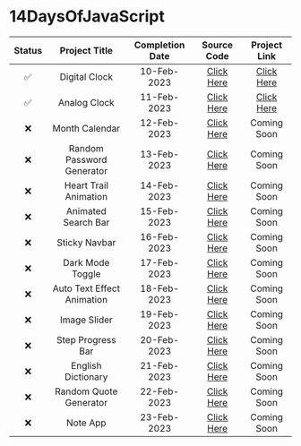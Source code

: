 # 14DaysOfJavaScript

| Status | Project Title | Completion Date | Source Code | Project Link |
|:-: | :-:           |:-:              | :-:         | :-:          |
| ✅ | Digital Clock             | 10-Feb-2023 | [Click Here](https://github.com/HarshDeep61034/14DaysOfJavascript/tree/main/Digital%20Clock) | [Click Here](https://14-days-of-java-script.vercel.app/) |
| ✅ | Analog Clock              | 11-Feb-2023 | [Click Here](https://github.com/HarshDeep61034/14DaysOfJavascript/tree/main/Analog%20Clock) | [Click Here](https://14-days-of-java-script-dpxq.vercel.app/) |
| ❌ | Month Calendar            | 12-Feb-2023 | [Click Here](https://github.com/HarshDeep61034/14DaysOfJavascript/tree/main/Month%20Calendar) | Coming Soon    |
| ❌ | Random Password Generator | 13-Feb-2023 | [Click Here](https://github.com/HarshDeep61034/14DaysOfJavascript/tree/main/Random%20Password%20Generator) | Coming Soon |
| ❌ | Heart Trail Animation     | 14-Feb-2023 | [Click Here](https://github.com/HarshDeep61034/14DaysOfJavascript/tree/main/Heart%20Trail%20Animation) | Coming Soon    |
| ❌ | Animated Search Bar       | 15-Feb-2023 | [Click Here](https://github.com/HarshDeep61034/14DaysOfJavascript/tree/main/Animated%20Search%20Bar) | Coming Soon    |
| ❌ | Sticky Navbar             | 16-Feb-2023 | [Click Here](https://github.com/HarshDeep61034/14DaysOfJavascript/tree/main/Sticky%20Navbar) | Coming Soon    |
| ❌ | Dark Mode Toggle          | 17-Feb-2023 | [Click Here](https://github.com/HarshDeep61034/14DaysOfJavascript/tree/main/Dark%20Mode%20Toggle) | Coming Soon    |
| ❌ | Auto Text Effect Animation| 18-Feb-2023 | [Click Here](https://github.com/HarshDeep61034/14DaysOfJavascript/tree/main/Auto%20Text%20Effect%20Animation) |Coming Soon|
| ❌ | Image Slider              | 19-Feb-2023 | [Click Here](https://github.com/HarshDeep61034/14DaysOfJavascript/tree/main/Image%20Slider) | Coming Soon    |
| ❌ | Step Progress Bar         | 20-Feb-2023 | [Click Here](https://github.com/HarshDeep61034/14DaysOfJavascript/tree/main/Step%20Progress%20Bar) | Coming Soon    |
| ❌ | English Dictionary        | 21-Feb-2023 | [Click Here](https://github.com/HarshDeep61034/14DaysOfJavascript/tree/main/English%20Dictionary) | Coming Soon    |
| ❌ | Random Quote Generator    | 22-Feb-2023 | [Click Here](https://github.com/HarshDeep61034/14DaysOfJavascript/tree/main/Random%20Quote%20Generator) | Coming Soon    |
| ❌ | Note App                  | 23-Feb-2023 | [Click Here](https://github.com/HarshDeep61034/14DaysOfJavascript/tree/main/Note%20App) | Coming Soon    |
